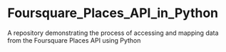 # Foursquare_Places_API_in_Python
A repository demonstrating the process of accessing and mapping data from the  Foursquare Places API using Python
